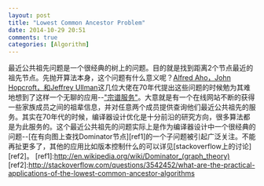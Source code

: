 ```yaml
---
layout: post
title: "Lowest Common Ancestor Problem"
date: 2014-10-29 20:51
comments: true
categories: [Algorithm]
---
```


最近公共祖先问题是一个很经典的树上的问题。目的就是找到距离2个节点最近的祖先节点。先抛开算法本身，这个问题有什么意义呢？[Alfred Aho，John Hopcroft，和Jeffrey Ullman](http://dl.acm.org/citation.cfm?id=804056)这几位大佬在70年代提出这些问题的时候勉为其难地想到了这样一个无聊的应用--["宗谱服务"](http://hihocoder.com/problemset/problem/1062)。大意就是有一个在线网站不断的获得一些家族成员之间的祖辈信息，并对任意两个成员提供查询他们最近公共祖先的服务。其实在70年代的时候，编译器设计优化是十分前沿的研究方向，很多算法都是为此服务的。这个最近公共祖先的问题实际上是作为编译器设计中一个很经典的问题--[在有向图上查找Dominator节点][ref1]的一个子问题被引起广泛关注。不能再扯更多了，其他的应用比如版本控制什么的可以详见[stackoverflow上的讨论][ref2]。
[ref1]:http://en.wikipedia.org/wiki/Dominator_(graph_theory)
[ref2]:http://stackoverflow.com/questions/3542452/what-are-the-practical-applications-of-the-lowest-common-ancestor-algorithms

